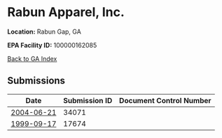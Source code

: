 # Rabun Apparel, Inc.

**Location:** Rabun Gap, GA

**EPA Facility ID:** 100000162085

[Back to GA Index](../../index.md)

## Submissions

| Date | Submission ID | Document Control Number |
|------|--------------|-------------------------|
| [2004-06-21](submissions/34071.md) | 34071 |  |
| [1999-09-17](submissions/17674.md) | 17674 |  |
